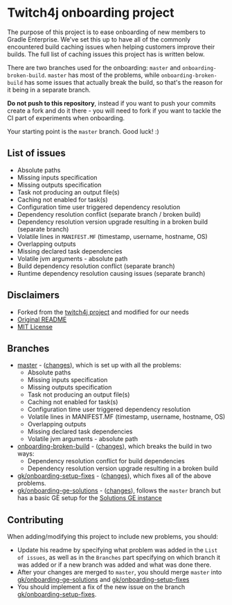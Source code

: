 # Twitch4j onboarding project

The purpose of this project is to ease onboarding of new members to Gradle Enterprise. We've set this up to have all of 
the commonly encountered build caching issues when helping customers improve their builds. The full list of caching issues
this project has is written below.

There are two branches used for the onboarding: `master` and `onboarding-broken-build`. `master` has most of the problems,
while `onboarding-broken-build` has some issues that actually break the build, so that's the reason for it being in a 
separate branch.

**Do not push to this repository**, instead if you want to push your commits create a fork and do it there - 
you will need to fork if you want to tackle the CI part of experiments when onboarding.

Your starting point is the `master` branch. Good luck! :)

## List of issues 

* Absolute paths
* Missing inputs specification
* Missing outputs specification
* Task not producing an output file(s)
* Caching not enabled for task(s)
* Configuration time user triggered dependency resolution
* Dependency resolution conflict (separate branch / broken build)
* Dependency resolution version upgrade resulting in a broken build (separate branch)
* Volatile lines in `MANIFEST.MF` (timestamp, username, hostname, OS)
* Overlapping outputs
* Missing declared task dependencies
* Volatile jvm arguments - absolute path
* Build dependency resolution conflict (separate branch)
* Runtime dependency resolution causing issues (separate branch)

## Disclaimers

* Forked from the [twitch4j project](https://github.com/twitch4j/twitch4j) and modified for our needs
* [Original README](README-ORIGINAL.md)
* [MIT License](LICENSE)

## Branches

* [master](https://github.com/gradle/solutions-gradle-build-onboarding) - ([changes](https://github.com/gradle/solutions-gradle-build-onboarding/compare/OnboardingBase...gradle:solutions-gradle-build-onboarding:master)), which is set up with all the problems:
  * Absolute paths
  * Missing inputs specification
  * Missing outputs specification
  * Task not producing an output file(s)
  * Caching not enabled for task(s)
  * Configuration time user triggered dependency resolution
  * Volatile lines in MANIFEST.MF (timestamp, username, hostname, OS)
  * Overlapping outputs
  * Missing declared task dependencies
  * Volatile jvm arguments - absolute path
* [onboarding-broken-build](https://github.com/gradle/solutions-gradle-build-onboarding/tree/onboarding-broken-build) - ([changes](https://github.com/gradle/solutions-gradle-build-onboarding/compare/master...gradle:solutions-gradle-build-onboarding:onboarding-broken-build)), which breaks the build in two ways:
  * Dependency resolution conflict for build dependencies
  * Dependency resolution version upgrade resulting in a broken build
* [gk/onboarding-setup-fixes](https://github.com/gradle/solutions-gradle-build-onboarding/tree/gk/onboarding-setup-fixes) - ([changes](https://github.com/gradle/solutions-gradle-build-onboarding/compare/master...gradle:solutions-gradle-build-onboarding:gk/onboarding-setup-fixes)), which fixes all of the above problems.
* [gk/onboarding-ge-solutions](https://github.com/gradle/solutions-gradle-build-onboarding/tree/gk/onboarding-ge-solutions) - ([changes](https://github.com/gradle/solutions-gradle-build-onboarding/compare/master...gradle:solutions-gradle-build-onboarding:gk/onboarding-ge-solutions)), follows the `master` branch but has a basic GE setup for the [Solutions GE instance](https://ge.solutions-team.gradle.com/scans)
 
## Contributing

When adding/modifying this project to include new problems, you should:

- Update his readme by specifying what problem was added in the `List of issues`, as well as in the `Branches` part specifying
on which branch it was added or if a new branch was added and what was done there.
- After your changes are merged to `master`, you should merge `master` into [gk/onboarding-ge-solutions](https://github.com/gradle/solutions-gradle-build-onboarding/tree/gk/onboarding-ge-solutions) and
  [gk/onboarding-setup-fixes](https://github.com/gradle/solutions-gradle-build-onboarding/tree/gk/onboarding-setup-fixes)
- You should implement a fix of the new issue on the branch [gk/onboarding-setup-fixes](https://github.com/gradle/solutions-gradle-build-onboarding/tree/gk/onboarding-setup-fixes).
